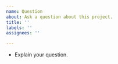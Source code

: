 ```yaml
---
name: Question
about: Ask a question about this project.
title: ''
labels: ''
assignees: ''

---
```


- Explain your question.
